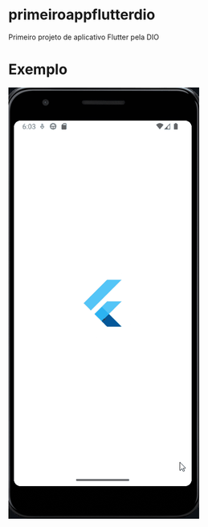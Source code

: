 # primeiroappflutterdio

Primeiro projeto de aplicativo Flutter pela DIO

# Exemplo

![Alt Text](media/gif/app_sample.gif)
